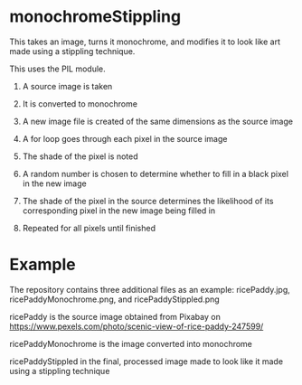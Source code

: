 # monochromeStippling
This takes an image, turns it monochrome, and modifies it to look like art made using a stippling technique.

This uses the PIL module.

1. A source image is taken

2. It is converted to monochrome

3. A new image file is created of the same dimensions as the source image

4. A for loop goes through each pixel in the source image

5. The shade of the pixel is noted

6. A random number is chosen to determine whether to fill in a black pixel in the new image

7. The shade of the pixel in the source determines the likelihood of its corresponding pixel in the new image being filled in

8. Repeated for all pixels until finished

<h1>Example</h1>
The repository contains three additional files as an example: ricePaddy.jpg, ricePaddyMonochrome.png, and ricePaddyStippled.png

ricePaddy is the source image obtained from Pixabay on https://www.pexels.com/photo/scenic-view-of-rice-paddy-247599/

ricePaddyMonochrome is the image converted into monochrome

ricePaddyStippled in the final, processed image made to look like it made using a stippling technique
